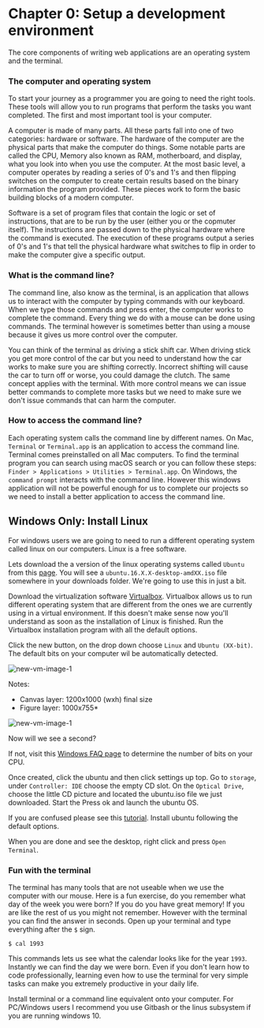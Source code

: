 # Chapter 0: Setup a development environment
The core components of writing web applications are an operating system and the terminal.

### The computer and operating system
To start your journey as a programmer you are going to need the right tools. These tools will allow you to run programs that perform the tasks you want completed. The first and most important tool is your computer.

A computer is made of many parts. All these parts fall into one of two categories: hardware or software. The hardware of the computer are the physical parts that make the computer do things. Some notable parts are called the CPU, Memory also known as RAM, motherboard, and display, what you look into when you use the computer. At the most basic level, a computer operates by reading a series of 0's and 1's and then flipping switches on the computer to create certain results based on the binary information the program provided. These pieces work to form the basic building blocks of a modern computer.

Software is a set of program files that contain the logic or set of instructions, that are to be run by the user (either you or the copmuter itself). The instructions are passed down to the physical hardware where the command is executed. The execution of these programs output a series of 0's and 1's that tell the physical hardware what switches to flip in order to make the computer give a specific output. 

### What is the command line?
The command line, also know as the terminal, is an application that allows us to interact with the computer by typing commands with our keyboard. When we type those commands and press enter, the computer works to complete the command. Every thing we do with a mouse can be done using commands. The terminal however is sometimes better than using a mouse because it gives us more control over the computer.

You can think of the terminal as driving a stick shift car. When driving stick you get more control of the car but you need to understand how the car works to make sure you are shifting correctly. Incorrect shifting will cause the car to turn off or worse, you could damage the clutch. The same concept applies with the terminal. With more control means we can issue better commands to complete more tasks but we need to make sure we don't issue commands that can harm the computer. 
 
### How to access the command line?
Each operating system calls the command line by different names. On Mac, `Terminal` or `Terminal.app` is an application to access the command line. Terminal comes preinstalled on all Mac computers. To find the terminal program you can search using macOS search or you can follow these steps: `Finder > Applications > Utilities > Terminal.app`. On Windows, the `command prompt` interacts with the command line. However this windows application will not be powerful enough for us to complete our projects so we need to install a better application to access the command line.

## Windows Only: Install Linux
For windows users we are going to need to run a different operating system called linux on our computers. Linux is a free software. 

Lets download the a version of the linux operating systems called `Ubuntu` from this [page](https://www.ubuntu.com/downloads/desktop). You will see a `ubuntu.16.X.X-desktop-amdXX.iso` file somewhere in your downloads folder. We're going to use this in just a bit.



  
Download the virtualization software [Virtualbox](https://virtualbox.org/wiki/Downloads). Virtualbox allows us to run different operating system that are different from the ones we are currently using in a virtual environment. If this doesn't make sense now you'll understand as soon as the installation of Linux is finished. Run the Virtualbox installation program with all the default options. 


Click the new button, on the drop down choose `Linux` and `Ubuntu (XX-bit)`. The default bits on your computer wil be automatically detected. 

![new-vm-image-1](https://cdn.rawgit.com/nodox/fsbc-images/feat-dev/virtualbox-linux-installation/finals/final-p0-virtualbox-step1.png)

Notes: 
- Canvas layer: 1200x1000 (wxh) final size
- Figure layer: 1000x755*

![new-vm-image-1](https://cdn.rawgit.com/nodox/fsbc-images/feat-dev/virtualbox-linux-installation/finals/final-p0-virtualbox-step2.png)


Now will we see a second?




If not, visit this [Windows FAQ page](https://support.microsoft.com/en-us/help/15056/windows-7-32-64-bit-faq) to determine the number of bits on your CPU. 


Once created, click the ubuntu and then click settings up top. Go to `storage`, under `Controller: IDE` choose the empty CD slot. On the `Optical Drive`, choose the little CD picture and located the ubuntu.iso file we just downloaded. Start the Press ok and launch the ubuntu OS.


If you are confused please see this [tutorial](https://askubuntu.com/questions/710608/how-do-i-install-ubuntu-on-virtualbox-on-mac-os-x-el-capitan). Install ubuntu following the default options. 


When you are done and see the desktop, right click and press `Open Terminal`.

### Fun with the terminal
The terminal has many tools that are not useable when we use the computer with our mouse. Here is a fun exercise, do you remember what day of the week you were born? If you do you have great memory! If you are like the rest of us you might not remember. However with the terminal you can find the answer in seconds. Open up your terminal and type everything after the `$` sign.

```
$ cal 1993
```

This commands lets us see what the calendar looks like for the year `1993`. Instantly we can find the day we were born. Even if you don't learn how to code professionally, learning even how to use the terminal for very simple tasks can make you extremely productive in your daily life. 

Install terminal or a command line equivalent onto your computer. For PC/Windows users I recommend you use Gitbash or the linus subsystem if you are running windows 10.








